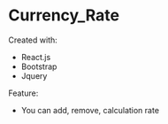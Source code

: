 # Currency_Rate

Created with:
- React.js
- Bootstrap
- Jquery



Feature:
- You can add, remove, calculation rate
